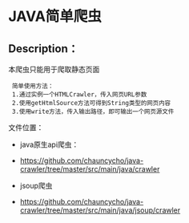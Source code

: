 # JAVA简单爬虫

Description：
---
本爬虫只能用于爬取静态页面

     简单使用方法：
     1.通过实例一个HTMLCrawler，传入网页URL参数
     2.使用getHtmlSource方法可得到String类型的网页内容
     3.使用write方法，传入输出路径，即可输出一个网页源文件

文件位置：

* java原生api爬虫：
* https://github.com/chauncycho/java-crawler/tree/master/src/main/java/crawler

* jsoup爬虫
* https://github.com/chauncycho/java-crawler/tree/master/src/main/java/jsoup/crawler
